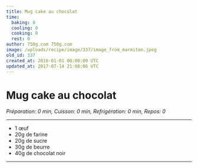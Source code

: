 ```yaml
---
title: Mug cake au chocolat
time:
  baking: 0
  cooling: 0
  cooking: 0
  rest: 0
author: 750g.com 750g.com
image: /uploads/recipe/image/337/image_from_marmiton.jpeg
old_id: 337
created_at: 2016-01-01 00:00:00 UTC
updated_at: 2017-07-14 21:08:06 UTC
---
```


# Mug cake au chocolat

_Préparation: 0 min, Cuisson: 0 min, Refrigération: 0 min, Repos: 0_

---

- 1 œuf
- 20g de farine
- 20g de sucre
- 30g de beurre
- 40g de chocolat noir

---
